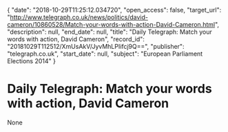 {
  "date": "2018-10-29T11:25:12.034720", 
  "open_access": false, 
  "target_url": "http://www.telegraph.co.uk/news/politics/david-cameron/10860528/Match-your-words-with-action-David-Cameron.html", 
  "description": null, 
  "end_date": null, 
  "title": "Daily Telegraph: Match your words with action, David Cameron", 
  "record_id": "20181029T112512/XmUsAkV/JyvMhLPIifcj9Q==", 
  "publisher": "telegraph.co.uk", 
  "start_date": null, 
  "subject": "European Parliament Elections 2014"
}

# Daily Telegraph: Match your words with action, David Cameron

None